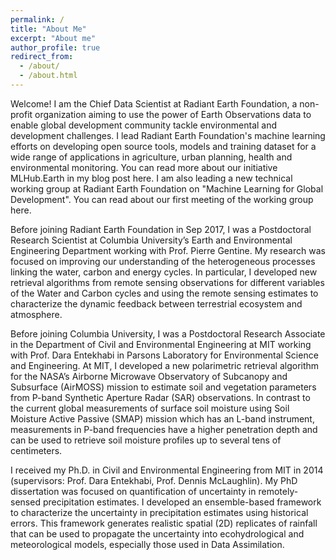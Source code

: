```yaml
---
permalink: /
title: "About Me"
excerpt: "About me"
author_profile: true
redirect_from: 
  - /about/
  - /about.html
---
```


Welcome! I am the Chief Data Scientist at Radiant Earth Foundation, a non-profit organization aiming to use the power of Earth Observations data to enable global development community tackle environmental and development challenges. I lead Radiant Earth Foundation's machine learning efforts on developing open source tools, models and training dataset for a wide range of applications in agriculture, urban planning, health and environmental monitoring. You can read more about our initiative MLHub.Earth in my blog post here. I am also leading a new technical working group at Radiant Earth Foundation on "Machine Learning for Global Development". You can read about our first meeting of the working group here. 

Before joining Radiant Earth Foundation in Sep 2017, I was a Postdoctoral Research Scientist at Columbia University’s Earth and Environmental Engineering Department working with Prof. Pierre Gentine. My research was focused on improving our understanding of the heterogeneous processes linking the water, carbon and energy cycles. In particular, I developed new retrieval algorithms from remote sensing observations for different variables of the Water and Carbon cycles and using the remote sensing estimates to characterize the dynamic feedback between terrestrial ecosystem and atmosphere.

Before joining Columbia University, I was a Postdoctoral Research Associate in the Department of Civil and Environmental Engineering at MIT working with Prof. Dara Entekhabi in Parsons Laboratory for Environmental Science and Engineering. At MIT, I developed a new polarimetric retrieval algorithm for the NASA’s Airborne Microwave Observatory of Subcanopy and Subsurface (AirMOSS) mission to estimate soil and vegetation parameters from P-band Synthetic Aperture Radar (SAR) observations. In contrast to the current global measurements of surface soil moisture using Soil Moisture Active Passive (SMAP) mission which has an L-band instrument, measurements in P-band frequencies have a higher penetration depth and can be used to retrieve soil moisture profiles up to several tens of centimeters.

I received my Ph.D. in Civil and Environmental Engineering from MIT in 2014 (supervisors: Prof. Dara Entekhabi, Prof. Dennis McLaughlin). My PhD dissertation was focused on quantification of uncertainty in remotely-sensed precipitation estimates. I developed an ensemble-based framework to characterize the uncertainty in precipitation estimates using historical errors. This framework generates realistic spatial (2D) replicates of rainfall that can be used to propagate the uncertainty into ecohydrological and meteorological models, especially those used in Data Assimilation.